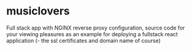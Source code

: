 # musiclovers
Full stack app with NGINX reverse proxy configuration, source code for your viewing pleasures as an example for deploying a fullstack react application (- the ssl certificates and domain name of course)
